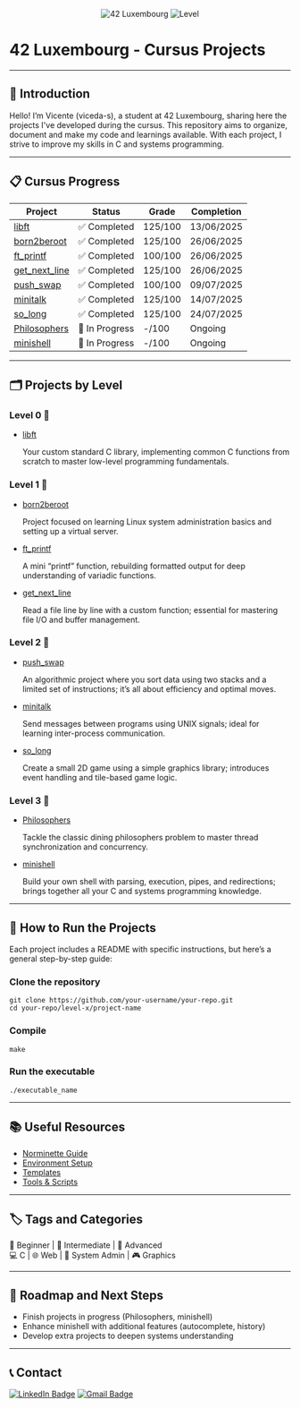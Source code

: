 <div align="center">  
  
  ![42 Luxembourg](https://img.shields.io/badge/42_Luxembourg-000000?style=for-the-badge&logo=42&logoColor=white)
  ![Level](https://img.shields.io/badge/Lvl-3.32%25-brightgreen?style=for-the-badge)
  
</div>

# 42 Luxembourg - Cursus Projects

---

## 👋 Introduction

Hello! I’m Vicente (viceda-s), a student at 42 Luxembourg, sharing here the projects I've developed during the cursus. This repository aims to organize, document and make my code and learnings available. With each project, I strive to improve my skills in C and systems programming.

---

## 📋 Cursus Progress

| Project            | Status       | Grade   | Completion  |
| ------------------ | ------------ | ------- | ----------- |
| [libft](./level-0/libft)                 | ✅ Completed | 125/100 | 13/06/2025  |
| [born2beroot](./level-1/born2beroot)    | ✅ Completed | 125/100 | 26/06/2025  |
| [ft_printf](./level-1/ft_printf)         | ✅ Completed | 100/100 | 26/06/2025  |
| [get_next_line](./level-1/get_next_line) | ✅ Completed | 125/100 | 26/06/2025  |
| [push_swap](./level-2/push_swap)         | ✅ Completed | 100/100 | 09/07/2025  |
| [minitalk](./level-2/minitalk)           | ✅ Completed | 125/100 | 14/07/2025  |
| [so_long](./level-2/so_long)             | ✅ Completed | 125/100 | 24/07/2025  |
| [Philosophers](./level-3/philosophers)   | 🔄 In Progress | -/100   | Ongoing     |
| [minishell](./level-3/minishell)         | 🔄 In Progress | -/100   | Ongoing     |

---

## 🗂️ Projects by Level

### Level 0 🔰
- [libft](./level-0/libft)
  
  Your custom standard C library, implementing common C functions from scratch to master low-level programming fundamentals.

### Level 1 🔰
- [born2beroot](./level-1/born2beroot)

  Project focused on learning Linux system administration basics and setting up a virtual server.
  
- [ft_printf](./level-1/ft_printf)
  
  A mini “printf” function, rebuilding formatted output for deep understanding of variadic functions.
  
- [get_next_line](./level-1/get_next_line)
  
  Read a file line by line with a custom function; essential for mastering file I/O and buffer management.
  

### Level 2 🔶
- [push_swap](./level-2/push_swap)
  
  An algorithmic project where you sort data using two stacks and a limited set of instructions; it’s all about efficiency and optimal moves.

- [minitalk](./level-2/minitalk)
  
  Send messages between programs using UNIX signals; ideal for learning inter-process communication.
  
- [so_long](./level-2/so_long)
  
  Create a small 2D game using a simple graphics library; introduces event handling and tile-based game logic.

### Level 3 🔶
- [Philosophers](./level-3/philosophers)
  
  Tackle the classic dining philosophers problem to master thread synchronization and concurrency.
    
- [minishell](./level-3/minishell)
  
  Build your own shell with parsing, execution, pipes, and redirections; brings together all your C and systems programming knowledge.

---

## 🚀 How to Run the Projects

Each project includes a README with specific instructions, but here’s a general step-by-step guide:

### Clone the repository
```
git clone https://github.com/your-username/your-repo.git
cd your-repo/level-x/project-name
```

### Compile
```
make
```


### Run the executable
```
./executable_name
```

---

## 📚 Useful Resources

- [Norminette Guide](./resources/guides/norminette.md)
- [Environment Setup](./utils/setup.md)
- [Templates](./resources/guides/templates/)
- [Tools & Scripts](./utils/)

---

## 🏷️ Tags and Categories

🔰 Beginner | 🔶 Intermediate | 🔴 Advanced  
💻 C | 🌐 Web | 🐧 System Admin | 🎮 Graphics

---

## 🎯 Roadmap and Next Steps

- Finish projects in progress (Philosophers, minishell)  
- Enhance minishell with additional features (autocomplete, history)  
- Develop extra projects to deepen systems understanding

---

## 📞 Contact

[![LinkedIn Badge](https://img.shields.io/badge/LinkedIn-blue?style=for-the-badge&logo=linkedin&logoColor=white)](https://www.linkedin.com/in/your-linkedin-username/)
[![Gmail Badge](https://img.shields.io/badge/Gmail-red?style=for-the-badge&logo=gmail&logoColor=white)](mailto:vicente.coelho95@gmail.com)

